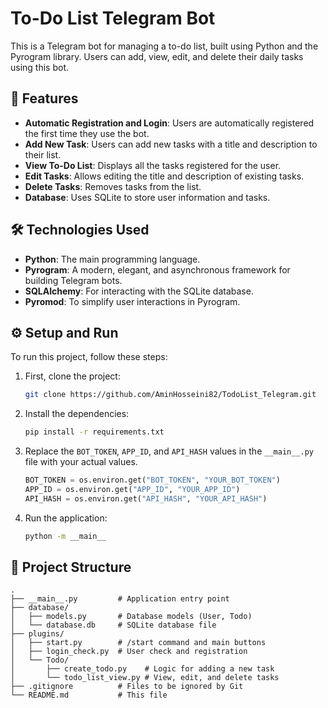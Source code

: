 # To-Do List Telegram Bot

This is a Telegram bot for managing a to-do list, built using Python and the Pyrogram library. Users can add, view, edit, and delete their daily tasks using this bot.

## 🚀 Features

  * **Automatic Registration and Login**: Users are automatically registered the first time they use the bot.
  * **Add New Task**: Users can add new tasks with a title and description to their list.
  * **View To-Do List**: Displays all the tasks registered for the user.
  * **Edit Tasks**: Allows editing the title and description of existing tasks.
  * **Delete Tasks**: Removes tasks from the list.
  * **Database**: Uses SQLite to store user information and tasks.

## 🛠️ Technologies Used

  * **Python**: The main programming language.
  * **Pyrogram**: A modern, elegant, and asynchronous framework for building Telegram bots.
  * **SQLAlchemy**: For interacting with the SQLite database.
  * **Pyromod**: To simplify user interactions in Pyrogram.

## ⚙️ Setup and Run

To run this project, follow these steps:

1.  First, clone the project:

    ```bash
    git clone https://github.com/AminHosseini82/TodoList_Telegram.git
    ```

2.  Install the dependencies:

    ```bash
    pip install -r requirements.txt
    ```

3.  Replace the `BOT_TOKEN`, `APP_ID`, and `API_HASH` values in the `__main__.py` file with your actual values.

    ```python
    BOT_TOKEN = os.environ.get("BOT_TOKEN", "YOUR_BOT_TOKEN")
    APP_ID = os.environ.get("APP_ID", "YOUR_APP_ID")
    API_HASH = os.environ.get("API_HASH", "YOUR_API_HASH")
    ```

4.  Run the application:

    ```bash
    python -m __main__
    ```

## 📂 Project Structure

```
.
├── __main__.py         # Application entry point
├── database/
│   ├── models.py       # Database models (User, Todo)
│   └── database.db     # SQLite database file
├── plugins/
│   ├── start.py        # /start command and main buttons
│   ├── login_check.py  # User check and registration
│   └── Todo/
│       ├── create_todo.py    # Logic for adding a new task
│       └── todo_list_view.py # View, edit, and delete tasks
├── .gitignore          # Files to be ignored by Git
└── README.md           # This file
